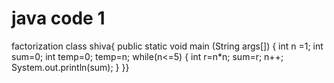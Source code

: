 # java code 1
factorization
class shiva{
    public static  void main (String args[])
    {
        int n =1;
        int sum=0;
        int temp=0;
        temp=n;
        while(n<=5)
        {
            int r=n*n;
            sum=r;
            n++;
            System.out.println(sum);
    }
}}
        
